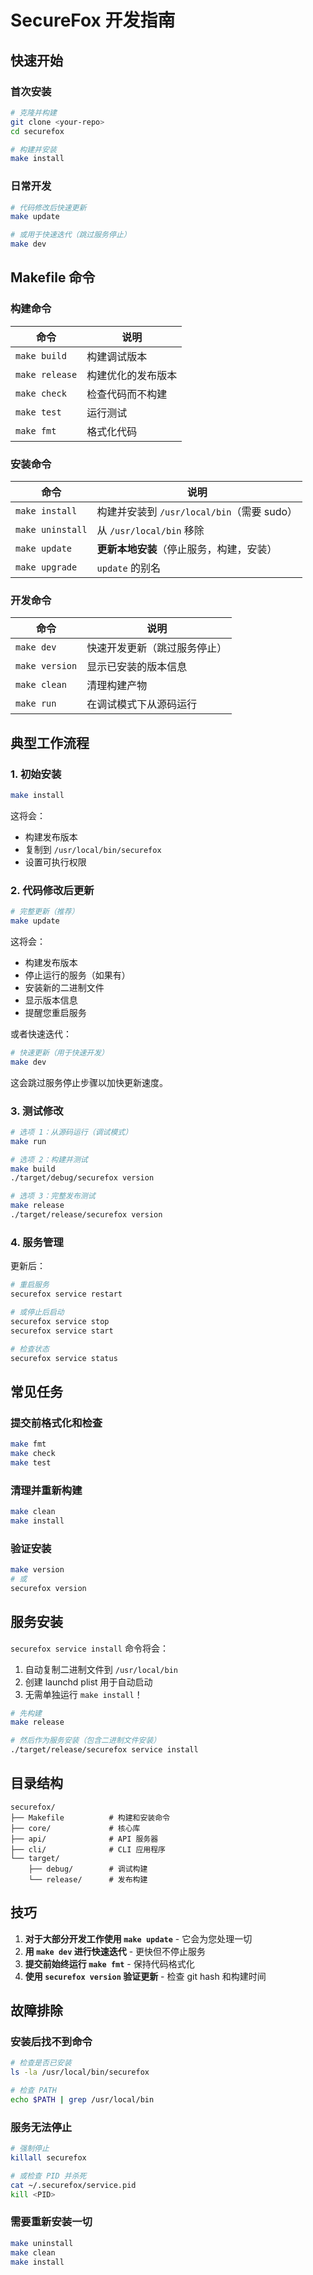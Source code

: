 # SecureFox 开发指南

## 快速开始

### 首次安装

```bash
# 克隆并构建
git clone <your-repo>
cd securefox

# 构建并安装
make install
```

### 日常开发

```bash
# 代码修改后快速更新
make update

# 或用于快速迭代（跳过服务停止）
make dev
```

## Makefile 命令

### 构建命令

| 命令 | 说明 |
|---------|-------------|
| `make build` | 构建调试版本 |
| `make release` | 构建优化的发布版本 |
| `make check` | 检查代码而不构建 |
| `make test` | 运行测试 |
| `make fmt` | 格式化代码 |

### 安装命令

| 命令 | 说明 |
|---------|-------------|
| `make install` | 构建并安装到 `/usr/local/bin`（需要 sudo） |
| `make uninstall` | 从 `/usr/local/bin` 移除 |
| `make update` | **更新本地安装**（停止服务，构建，安装） |
| `make upgrade` | `update` 的别名 |

### 开发命令

| 命令 | 说明 |
|---------|-------------|
| `make dev` | 快速开发更新（跳过服务停止） |
| `make version` | 显示已安装的版本信息 |
| `make clean` | 清理构建产物 |
| `make run` | 在调试模式下从源码运行 |

## 典型工作流程

### 1. 初始安装

```bash
make install
```

这将会：
- 构建发布版本
- 复制到 `/usr/local/bin/securefox`
- 设置可执行权限

### 2. 代码修改后更新

```bash
# 完整更新（推荐）
make update
```

这将会：
- 构建发布版本
- 停止运行的服务（如果有）
- 安装新的二进制文件
- 显示版本信息
- 提醒您重启服务

或者快速迭代：

```bash
# 快速更新（用于快速开发）
make dev
```

这会跳过服务停止步骤以加快更新速度。

### 3. 测试修改

```bash
# 选项 1：从源码运行（调试模式）
make run

# 选项 2：构建并测试
make build
./target/debug/securefox version

# 选项 3：完整发布测试
make release
./target/release/securefox version
```

### 4. 服务管理

更新后：

```bash
# 重启服务
securefox service restart

# 或停止后启动
securefox service stop
securefox service start

# 检查状态
securefox service status
```

## 常见任务

### 提交前格式化和检查

```bash
make fmt
make check
make test
```

### 清理并重新构建

```bash
make clean
make install
```

### 验证安装

```bash
make version
# 或
securefox version
```

## 服务安装

`securefox service install` 命令将会：
1. 自动复制二进制文件到 `/usr/local/bin`
2. 创建 launchd plist 用于自动启动
3. 无需单独运行 `make install`！

```bash
# 先构建
make release

# 然后作为服务安装（包含二进制文件安装）
./target/release/securefox service install
```

## 目录结构

```
securefox/
├── Makefile          # 构建和安装命令
├── core/             # 核心库
├── api/              # API 服务器
├── cli/              # CLI 应用程序
└── target/
    ├── debug/        # 调试构建
    └── release/      # 发布构建
```

## 技巧

1. **对于大部分开发工作使用 `make update`** - 它会为您处理一切
2. **用 `make dev` 进行快速迭代** - 更快但不停止服务
3. **提交前始终运行 `make fmt`** - 保持代码格式化
4. **使用 `securefox version` 验证更新** - 检查 git hash 和构建时间

## 故障排除

### 安装后找不到命令

```bash
# 检查是否已安装
ls -la /usr/local/bin/securefox

# 检查 PATH
echo $PATH | grep /usr/local/bin
```

### 服务无法停止

```bash
# 强制停止
killall securefox

# 或检查 PID 并杀死
cat ~/.securefox/service.pid
kill <PID>
```

### 需要重新安装一切

```bash
make uninstall
make clean
make install
```

